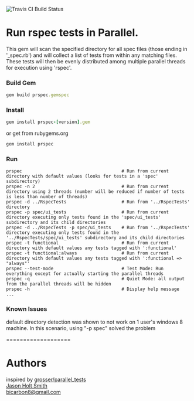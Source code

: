 ![Travis CI Build Status](https://travis-ci.org/bicarbon8/prspec.svg)
# Run rspec tests in Parallel.

This gem will scan the specified directory for all spec files (those ending in '_spec.rb') and will collect a list of tests from within any matching files. These tests will then be evenly distributed among multiple parallel threads for execution using 'rspec'.

### Build Gem
```ruby
gem build prspec.gemspec
```

### Install
```ruby
gem install prspec-[version].gem
```
or get from rubygems.org
```ruby
gem install prspec
```

### Run
    prspec                      				# Run from current directory with default values (looks for tests in a 'spec' subdirectory)
    prspec -n 2                 				# Run from current directory using 2 threads (number will be reduced if number of tests is less than number of threads)
    prspec -d ../RspecTests     				# Run from '../RspecTests' directory
    prspec -p spec/ui_tests     				# Run from current directory executing only tests found in the 'spec/ui_tests' subdirectory and its child directories
    prspec -d ../RspecTests -p spec/ui_tests 	# Run from '../RspecTests' directory executing only tests found in the '../RspecTests/spec/ui_tests' subdirectory and its child directories
    prspec -t functional						# Run from current directory with default values any tests tagged with ':functional'
    prspec -t functional:always					# Run from current directory with default values any tests tagged with ':functional => "always"'
    prspec --test-mode 							# Test Mode: Run everything except for actually starting the parallel threads
    prspec -q 									# Quiet Mode: all output from the parallel threads will be hidden
    prspec -h 									# Display help message
    ...

### Known Issues
default directory detection was shown to not work on 1 user's windows 8 machine.  In this scenario, using "-p spec" solved the problem

===================

Authors
====
inspired by [grosser/parallel_tests](https://github.com/grosser/parallel_tests)<br />
[Jason Holt Smith](https://github.com/bicarbon8)<br/>
bicarbon8@gmail.com<br/>
